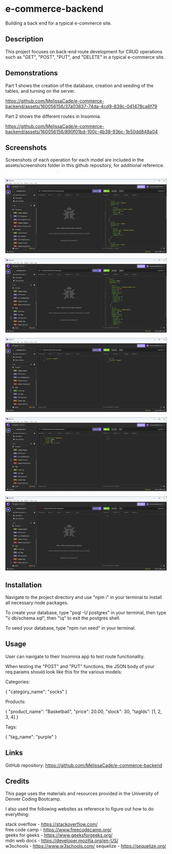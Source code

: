 # e-commerce-backend

Building a back end for a typical e-commerce site.

## Description

This project focuses on back-end route development for CRUD operations such as "GET", "POST", "PUT", and "DELETE" in a typical e-commerce site.

## Demonstrations

Part 1 shows the creation of the database, creation and seeding of the tables, and turning on the server.

https://github.com/MelissaCade/e-commerce-backend/assets/160056156/37a03837-74da-4cd9-839c-041478ca6f79

Part 2 shows the different routes in Insomnia.

https://github.com/MelissaCade/e-commerce-backend/assets/160056156/890f01bd-100c-4b38-93bc-1b50dd848a04

## Screenshots

Screenshots of each operation for each model are included in the assets/screenshots folder in this github repository, for additional reference.

![GET categories](./assets/screenshots/categories_get.jpg)

![GET products by ID](./assets/screenshots/products_get_by_id.jpg)

![POST tags](./assets/screenshots/tags_create.jpg)

![PUT products](./assets/screenshots/products_update.jpg)

![DELETE tags](./assets/screenshots/tags_delete.jpg)

## Installation

Navigate to the project directory and use "npm i" in your terminal to install all necessary node packages.

To create your database, type "psql -U postgres" in your terminal, then type "\i db/schema.sql", then "\q" to exit the postgres shell.

To seed your database, type "npm run seed" in your terminal.

## Usage

User can navigate to their Insomnia app to test route functionality.

When testing the "POST" and "PUT" functions, the JSON body of your req.params should look like this for the various models:

Categories:

{
"category_name": "socks"
}

Products:

{
"product_name": "Basketball",
"price": 20.00,
"stock": 30,
"tagIds": [1, 2, 3, 4]
}

Tags:

{
"tag_name": "purple"
}

## Links

GitHub repository: https://github.com/MelissaCade/e-commerce-backend

## Credits

This page uses the materials and resources provided in the University of Denver Coding Bootcamp.

I also used the following websites as reference to figure out how to do everything:

stack overflow - https://stackoverflow.com/  
free code camp - https://www.freecodecamp.org/  
geeks for geeks - https://www.geeksforgeeks.org/  
mdn web docs - https://developer.mozilla.org/en-US/  
w3schools - https://www.w3schools.com/
sequelize - https://sequelize.org/
